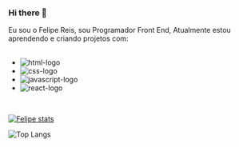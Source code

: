 ### Hi there 👋

Eu sou o Felipe Reis, sou Programador Front End, Atualmente estou aprendendo e criando projetos com:
<br>
<br>
- <img src="https://img.shields.io/badge/HTML5-E34F26?style=for-the-badge&logo=html5&logoColor=white" alt="html-logo" />
- <img src="https://img.shields.io/badge/CSS3-1572B6?style=for-the-badge&logo=css3&logoColor=white" alt="css-logo" />
- <img src="https://img.shields.io/badge/JavaScript-323330?style=for-the-badge&logo=javascript&logoColor=F7DF1E" alt="javascript-logo" />
- <img src="https://img.shields.io/badge/React-20232A?style=for-the-badge&logo=react&logoColor=61DAFB" alt="react-logo" />
<br>

[![Felipe stats](https://github-readme-stats.vercel.app/api?username=Felipereis22)](https://github.com/anuraghazra/github-readme-stats)

![Top Langs](https://github-readme-stats.vercel.app/api/top-langs/?username=Felipereis22&langs_count=8)
